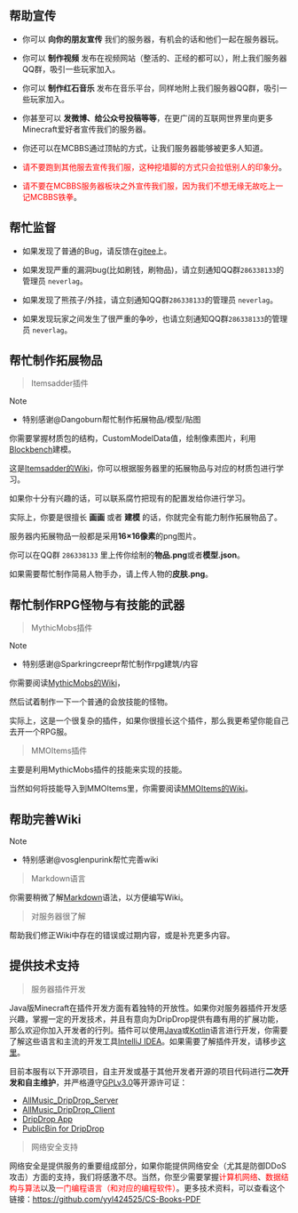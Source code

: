 ## 帮助宣传

+ 你可以 **向你的朋友宣传** 我们的服务器，有机会的话和他们一起在服务器玩。

+ 你可以 **制作视频** 发布在视频网站（整活的、正经的都可以），附上我们服务器QQ群，吸引一些玩家加入。

+ 你可以 **制作红石音乐** 发布在音乐平台，同样地附上我们服务器QQ群，吸引一些玩家加入。

+ 你甚至可以 **发微博、给公众号投稿等等**，在更广阔的互联网世界里向更多Minecraft爱好者宣传我们的服务器。

+ 你还可以在MCBBS通过顶帖的方式，让我们服务器能够被更多人知道。

+ <font color=red>请不要跑到其他服去宣传我们服，这种挖墙脚的方式只会拉低别人的印象分</font>。

+ <font color=red>请不要在MCBBS服务器板块之外宣传我们服，因为我们不想无缘无故吃上一记MCBBS铁拳</font>。

## 帮忙监督

+ 如果发现了普通的Bug，请反馈在[gitee](https://gitee.com/neverlag/drip-drop-server/issues)上。

+ 如果发现严重的漏洞bug(比如刷钱，刷物品)，请立刻通知QQ群`286338133`的管理员 `neverlag`。

+ 如果发现了熊孩子/外挂，请立刻通知QQ群`286338133`的管理员 `neverlag`。

+ 如果发现玩家之间发生了很严重的争吵，也请立刻通知QQ群`286338133`的管理员 `neverlag`。

## 帮忙制作拓展物品

> Itemsadder插件

>[!note]
> + 特别感谢@Dangoburn帮忙制作拓展物品/模型/贴图

你需要掌握材质包的结构，CustomModelData值，绘制像素图片，利用[Blockbench](https://www.blockbench.net/downloads)建模。

这是[Itemsadder的Wiki](https://itemsadder.plugin.ga/plugin-usage)，你可以根据服务器里的拓展物品与对应的材质包进行学习。

如果你十分有兴趣的话，可以联系腐竹把现有的配置发给你进行学习。

实际上，你要是很擅长 **画画** 或者 **建模** 的话，你就完全有能力制作拓展物品了。

服务器内拓展物品一般都是采用**16×16像素**的png图片。

你可以在QQ群 `286338133` 里上传你绘制的**物品.png**或者**模型.json**。

如果需要帮忙制作简易人物手办，请上传人物的**皮肤.png**。

## 帮忙制作RPG怪物与有技能的武器

> MythicMobs插件

>[!note]
> + 特别感谢@Sparkringcreepr帮忙制作rpg建筑/内容

你需要阅读[MythicMobs的Wiki](https://mineplugin.org/MythicMobs)，

然后试着制作一下一个普通的会放技能的怪物。

实际上，这是一个很复杂的插件，如果你很擅长这个插件，那么我更希望你能自己去开一个RPG服。

> MMOItems插件

主要是利用MythicMobs插件的技能来实现的技能。

当然如何将技能导入到MMOItems里，你需要阅读[MMOItems的Wiki](https://www.mcbbs.net/thread-696236-1-1.html)。

## 帮助完善Wiki

>[!note]
> + 特别感谢@vosglenpurink帮忙完善wiki

> Markdown语言

你需要稍微了解[Markdown](https://markdown.com.cn/cheat-sheet.html#%E6%80%BB%E8%A7%88)语法，以方便编写Wiki。

> 对服务器很了解

帮助我们修正Wiki中存在的错误或过期内容，或是补充更多内容。

## 提供技术支持

> 服务器插件开发

Java版Minecraft在插件开发方面有着独特的开放性。如果你对服务器插件开发感兴趣，掌握一定的开发技术，并且有意向为DripDrop提供有趣有用的扩展功能，那么欢迎你加入开发者的行列。插件可以使用[Java](https://www.liaoxuefeng.com/wiki/1252599548343744)或[Kotlin](https://www.kotlincn.net/docs/reference/basic-syntax.html)语言进行开发，你需要了解这些语言和主流的开发工具[IntelliJ IDEA](https://www.jetbrains.com/idea/)。如果需要了解插件开发，请移步[这里](https://plgdev.xuogroup.top/#/README)。

目前本服有以下开源项目，自主开发或基于其他开发者开源的项目代码进行**二次开发和自主维护**，并严格遵守[GPLv3.0](https://www.gnu.org/licenses/quick-guide-gplv3.html)等开源许可证：

+ [AllMusic_DripDrop_Server](https://github.com/DripDrop-Minecraft/AllMusic_DripDrop_Server)
+ [AllMusic_DripDrop_Client](https://github.com/DripDrop-Minecraft/AllMusic_DripDrop_Client)
+ [DripDrop App](https://github.com/DripDrop-Minecraft/DripDrop_Service_App)
+ [PublicBin for DripDrop](https://github.com/DripDrop-Minecraft/PublicBin)

> 网络安全支持

网络安全是提供服务的重要组成部分，如果你能提供网络安全（尤其是防御DDoS攻击）方面的支持，我们将感激不尽。当然，你至少需要掌握<font color=red>计算机网络</font>、<font color=red>数据结构与算法</font>以及<font color=red>一门编程语言（和对应的编程软件）</font>。更多技术资料，可以查看这个链接：https://github.com/yyl424525/CS-Books-PDF